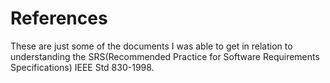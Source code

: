 # References
These are just some of the documents I was able to get in relation to understanding the SRS(Recommended Practice for Software Requirements Specifications) IEEE Std 830-1998.

